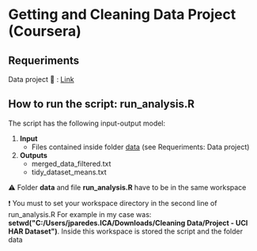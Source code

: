 # Getting and Cleaning Data Project (Coursera)

## Requeriments
Data project :dvd: : [Link](https://d396qusza40orc.cloudfront.net/getdata%2Fprojectfiles%2FUCI%20HAR%20Dataset.zip)

## How to run the script: run_analysis.R
The script has the following input-output model:

1. **Input**
   * Files contained inside folder [data](http://github.com/warderm6/coursera_cleaningdata/tree/master/data) (see Requeriments: Data project) 
2. **Outputs** 
   * merged_data_filtered.txt
   * tidy_dataset_means.txt
   
:warning: Folder **data** and file **run_analysis.R** have to be in the same workspace

:heavy_exclamation_mark: You must to set your workspace directory in the second line of run_analysis.R
For example in my case was: **setwd("C:/Users/jparedes.ICA/Downloads/Cleaning Data/Project - UCI HAR Dataset")**.
Inside this workspace is stored the script and the folder data
